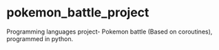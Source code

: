 # pokemon_battle_project
Programming languages project- Pokemon battle (Based on coroutines), programmed in python.
